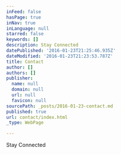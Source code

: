 ```yaml
---
inFeed: false
hasPage: true
inNav: true
inLanguage: null
starred: false
keywords: []
description: Stay Connected
datePublished: '2016-01-23T21:25:46.935Z'
dateModified: '2016-01-23T21:23:53.787Z'
title: Contact
author: []
authors: []
publisher:
  name: null
  domain: null
  url: null
  favicon: null
sourcePath: _posts/2016-01-23-contact.md
published: true
url: contact/index.html
_type: WebPage

---
```

Stay Connected